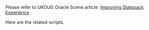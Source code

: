 Please refer to UKOUG Oracle Scene article: [Improving Statspack Experience ](http://viewer.zmags.com/publication/dd9ed62b#/dd9ed62b/36)

Here are the related scripts.
